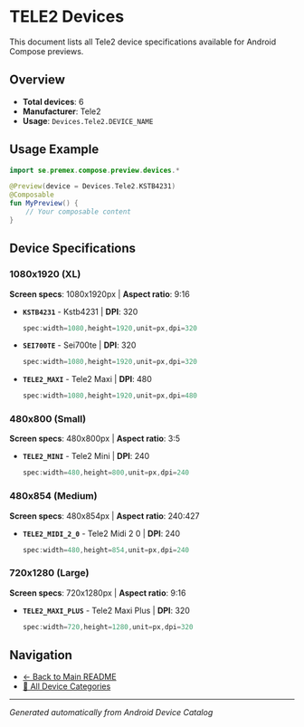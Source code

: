 # TELE2 Devices

This document lists all Tele2 device specifications available for Android Compose previews.

## Overview

- **Total devices**: 6
- **Manufacturer**: Tele2
- **Usage**: `Devices.Tele2.DEVICE_NAME`

## Usage Example

```kotlin
import se.premex.compose.preview.devices.*

@Preview(device = Devices.Tele2.KSTB4231)
@Composable
fun MyPreview() {
    // Your composable content
}
```

## Device Specifications

### 1080x1920 (XL)

**Screen specs**: 1080x1920px | **Aspect ratio**: 9:16

- **`KSTB4231`** - Kstb4231 | **DPI**: 320
  ```kotlin
  spec:width=1080,height=1920,unit=px,dpi=320
  ```

- **`SEI700TE`** - Sei700te | **DPI**: 320
  ```kotlin
  spec:width=1080,height=1920,unit=px,dpi=320
  ```

- **`TELE2_MAXI`** - Tele2 Maxi | **DPI**: 480
  ```kotlin
  spec:width=1080,height=1920,unit=px,dpi=480
  ```

### 480x800 (Small)

**Screen specs**: 480x800px | **Aspect ratio**: 3:5

- **`TELE2_MINI`** - Tele2 Mini | **DPI**: 240
  ```kotlin
  spec:width=480,height=800,unit=px,dpi=240
  ```

### 480x854 (Medium)

**Screen specs**: 480x854px | **Aspect ratio**: 240:427

- **`TELE2_MIDI_2_0`** - Tele2 Midi 2 0 | **DPI**: 240
  ```kotlin
  spec:width=480,height=854,unit=px,dpi=240
  ```

### 720x1280 (Large)

**Screen specs**: 720x1280px | **Aspect ratio**: 9:16

- **`TELE2_MAXI_PLUS`** - Tele2 Maxi Plus | **DPI**: 320
  ```kotlin
  spec:width=720,height=1280,unit=px,dpi=320
  ```

## Navigation

- [← Back to Main README](../../README.md)
- [📱 All Device Categories](../README.md)

---
*Generated automatically from Android Device Catalog*
